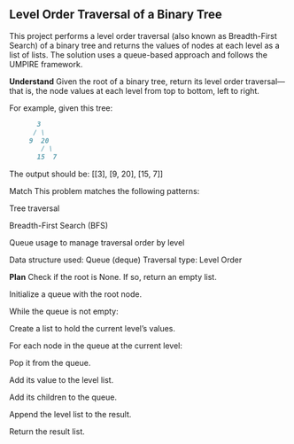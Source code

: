 ## Level Order Traversal of a Binary Tree
This project performs a level order traversal (also known as Breadth-First Search) of a binary tree and returns the values of nodes at each level as a list of lists. The solution uses a queue-based approach and follows the UMPIRE framework.

**Understand**
Given the root of a binary tree, return its level order traversal—that is, the node values at each level from top to bottom, left to right.

For example, given this tree:

```markdown
       3
      / \
     9  20
        / \
       15  7
```
The output should be: [[3], [9, 20], [15, 7]]


Match
This problem matches the following patterns:

Tree traversal

Breadth-First Search (BFS)

Queue usage to manage traversal order by level

Data structure used: Queue (deque)
Traversal type: Level Order

**Plan**
Check if the root is None. If so, return an empty list.

Initialize a queue with the root node.

While the queue is not empty:

Create a list to hold the current level’s values.

For each node in the queue at the current level:

Pop it from the queue.

Add its value to the level list.

Add its children to the queue.

Append the level list to the result.

Return the result list.
